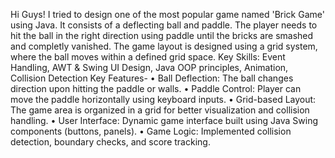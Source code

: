 Hi Guys! I tried to design one of the most popular game named 'Brick Game' using Java. It consists of a deflecting ball and paddle. The player needs to hit the ball in the right direction using paddle until the bricks are smashed and completly vanished. The game layout is designed using a grid system, where the ball moves within a defined grid space. 
Key Skills: Event Handling, AWT & Swing UI Design, Java OOP principles, Animation, Collision Detection
Key Features-
•	Ball Deflection: The ball changes direction upon hitting the paddle or walls.
•	Paddle Control: Player can move the paddle horizontally using keyboard inputs.
•	Grid-based Layout: The game area is organized in a grid for better visualization and collision handling.
•	User Interface: Dynamic game interface built using Java Swing components (buttons, panels).
•	Game Logic: Implemented collision detection, boundary checks, and score tracking.

